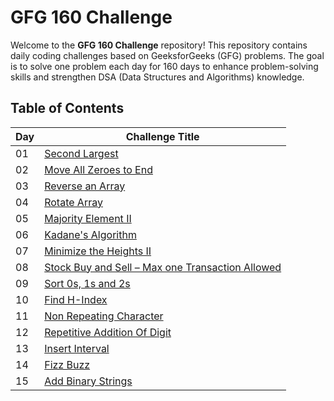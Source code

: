 # GFG 160 Challenge

Welcome to the **GFG 160 Challenge** repository! This repository contains daily coding challenges based on GeeksforGeeks (GFG) problems. The goal is to solve one problem each day for 160 days to enhance problem-solving skills and strengthen DSA (Data Structures and Algorithms) knowledge.

## Table of Contents

| Day  | Challenge Title                                   |
|------|--------------------------------------------------|
| 01   | [Second Largest](https://github.com/souvikpramanikgit/GFG160challenge/blob/main/Day%2001(Second%20Largest)) |
| 02   | [Move All Zeroes to End](https://github.com/souvikpramanikgit/GFG160challenge/blob/main/Day%2002(Move%20All%20Zeroes%20to%20End)) |
| 03   | [Reverse an Array](https://github.com/souvikpramanikgit/GFG160challenge/blob/main/Day%2003(Reverse%20an%20Array)) |
| 04   | [Rotate Array](https://github.com/souvikpramanikgit/GFG160challenge/blob/main/Day%2004(Rotate%20Array)) |
| 05   | [Majority Element II](https://github.com/souvikpramanikgit/GFG160challenge/blob/main/Day%2005(Majority%20Element%20II)) |
| 06   | [Kadane's Algorithm](https://github.com/souvikpramanikgit/GFG160challenge/blob/main/Day%2006(Kadane's%20Algorithm)) |
| 07   | [Minimize the Heights II](https://github.com/souvikpramanikgit/GFG160challenge/blob/main/Day%2007(Minimize%20the%20Heights%20II)) |
| 08   | [Stock Buy and Sell – Max one Transaction Allowed](https://github.com/souvikpramanikgit/GFG160challenge/blob/main/Day%2008(Stock%20Buy%20and%20Sell)) |
| 09   | [Sort 0s, 1s and 2s](https://github.com/souvikpramanikgit/GFG160challenge/blob/main/Day%2009(Sort%200s,%201s%20and%202s)) |
| 10   | [Find H-Index](https://github.com/souvikpramanikgit/GFG160challenge/blob/main/Day%2010(Find%20H-Index)) |
| 11   | [Non Repeating Character](https://github.com/souvikpramanikgit/GFG160challenge/blob/main/Day%2011(Non%20Repeating%20Character)) |
| 12   | [Repetitive Addition Of Digit](https://github.com/souvikpramanikgit/GFG160challenge/blob/main/Day%2012(Repetitive%20Addition%20Of%20Digit)) |
| 13   | [Insert Interval](https://github.com/souvikpramanikgit/GFG160challenge/blob/main/Day%2013(Insert%20Interval)) |
| 14   | [Fizz Buzz](https://github.com/souvikpramanikgit/GFG160challenge/blob/main/Day%2014(Fizz%20Buzz)) |
| 15   | [Add Binary Strings](https://github.com/souvikpramanikgit/GFG160challenge/blob/main/Day%2015(Add%20Binary%20Strings)) |
